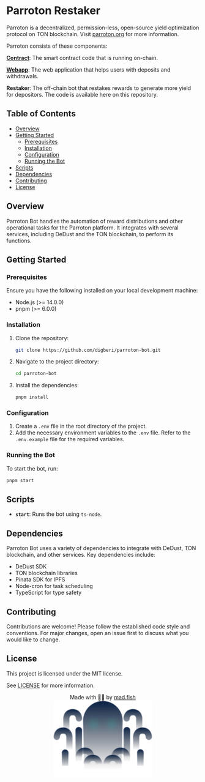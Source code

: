 # Parroton Restaker

Parroton is a decentralized, permission-less, open-source yield optimization protocol on TON blockchain. Visit [parroton.org](https://parroton.org) for more information.

Parroton consists of these components:

**[Contract](https://github.com/KStasi/parroton-core)**: The smart contract code that is running on-chain.

**[Webapp](https://github.com/Digberi/parroton-web)**: The web application that helps users with deposits and withdrawals.

**Restaker**: The off-chain bot that restakes rewards to generate more yield for depositors. The code is available here on this repository.

## Table of Contents

- [Overview](#overview)
- [Getting Started](#getting-started)
  - [Prerequisites](#prerequisites)
  - [Installation](#installation)
  - [Configuration](#configuration)
  - [Running the Bot](#running-the-bot)
- [Scripts](#scripts)
- [Dependencies](#dependencies)
- [Contributing](#contributing)
- [License](#license)

## Overview

Parroton Bot handles the automation of reward distributions and other operational tasks for the Parroton platform. It integrates with several services, including DeDust and the TON blockchain, to perform its functions.

## Getting Started

### Prerequisites

Ensure you have the following installed on your local development machine:

- Node.js (>= 14.0.0)
- pnpm (>= 6.0.0)

### Installation

1. Clone the repository:

   ```sh
   git clone https://github.com/digberi/parroton-bot.git
   ```

2. Navigate to the project directory:

   ```sh
   cd parroton-bot
   ```

3. Install the dependencies:
   ```sh
   pnpm install
   ```

### Configuration

1. Create a `.env` file in the root directory of the project.
2. Add the necessary environment variables to the `.env` file. Refer to the `.env.example` file for the required variables.

### Running the Bot

To start the bot, run:

```sh
pnpm start
```

## Scripts

- **`start`**: Runs the bot using `ts-node`.

## Dependencies

Parroton Bot uses a variety of dependencies to integrate with DeDust, TON blockchain, and other services. Key dependencies include:

- DeDust SDK
- TON blockchain libraries
- Pinata SDK for IPFS
- Node-cron for task scheduling
- TypeScript for type safety

## Contributing

Contributions are welcome! Please follow the established code style and conventions. For major changes, open an issue first to discuss what you would like to change.

## License

This project is licensed under the MIT license.

See [LICENSE](LICENSE) for more information.

<p align="center"> Made with 💙💛 by <a href=https://mad.fish/>mad.fish</a>
<br />
<img src="docs/images/logo_big.svg" alt="Logo" height="200">
</p>
